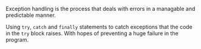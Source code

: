 Exception handling is the process that deals with errors in a managable and predictable manner.

Using `try`, `catch` and `finally` statements to catch exceptions that the code in the `try` block raises. With hopes of preventing a huge failure in the program.